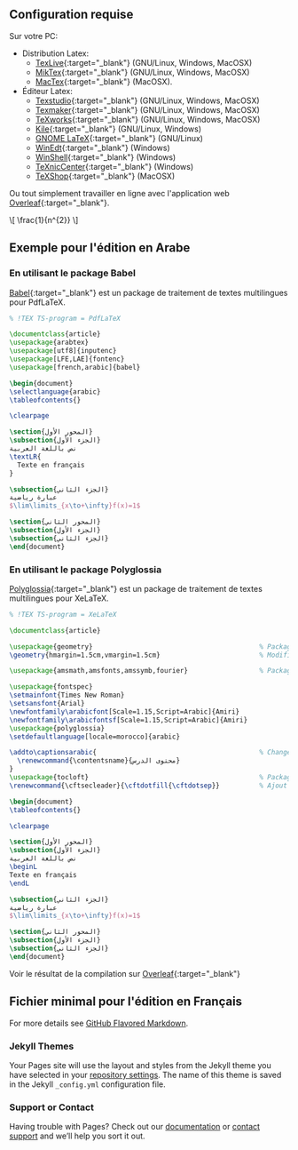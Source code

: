 ## Configuration requise
Sur votre PC:
* Distribution Latex:
  * [TexLive](http://www.tug.org/texlive/){:target="_blank"} (GNU/Linux, Windows, MacOSX)
  * [MikTex](https://miktex.org/download){:target="_blank"} (GNU/Linux, Windows, MacOSX)
  * [MacTex](http://www.tug.org/mactex/){:target="_blank"} (MacOSX).
* Éditeur Latex:
  * [Texstudio](https://www.texstudio.org/#download){:target="_blank"} (GNU/Linux, Windows, MacOSX)
  * [Texmaker](https://www.xm1math.net/texmaker/download_fr.html){:target="_blank"} (GNU/Linux, Windows, MacOSX)
  * [TeXworks](https://www.tug.org/texworks/#Getting_TeXworks){:target="_blank"} (GNU/Linux, Windows, MacOSX)
  * [Kile](https://kile.sourceforge.io/download.php){:target="_blank"} (GNU/Linux, Windows)
  * [GNOME LaTeX](https://wiki.gnome.org/Apps/GNOME-LaTeX#Installation){:target="_blank"} (GNU/Linux)
  * [WinEdt](http://www.winedt.com/download.html){:target="_blank"} (Windows)
  * [WinShell](http://www.winshell.org/download.html){:target="_blank"} (Windows)
  * [TeXnicCenter](https://www.texniccenter.org/download/){:target="_blank"} (Windows)
  * [TeXShop](https://pages.uoregon.edu/koch/texshop/obtaining.html){:target="_blank"} (MacOSX)

Ou tout simplement travailler en ligne avec l'application web [Overleaf](https://www.overleaf.com){:target="_blank"}.

\\[ \frac{1}{n^{2}} \\]

## Exemple pour l'édition en Arabe

### En utilisant le package Babel
[Babel](https://www.ctan.org/pkg/babel){:target="_blank"} est un package de traitement de textes multilingues pour PdfLaTeX.
```latex
% !TEX TS-program = PdfLaTeX

\documentclass{article}
\usepackage{arabtex}
\usepackage[utf8]{inputenc}
\usepackage[LFE,LAE]{fontenc}
\usepackage[french,arabic]{babel}

\begin{document}
\selectlanguage{arabic}
\tableofcontents{}

\clearpage

\section{المحور الأول}
\subsection{الجزء الأول}
نص باللغة العربية
\textLR{
  Texte en français
}

\subsection{الجزء الثاني}
عبارة رياضية
$\lim\limits_{x\to+\infty}f(x)=1$

\section{المحور الثاني}
\subsection{الجزء الأول}
\subsection{الجزء الثاني}
\end{document}
```

### En utilisant le package Polyglossia
[Polyglossia](https://ctan.org/pkg/polyglossia){:target="_blank"} est un package de traitement de textes multilingues pour XeLaTeX.

```latex
% !TEX TS-program = XeLaTeX

\documentclass{article}

\usepackage{geometry}                                          % Package pour la mise en page
\geometry{hmargin=1.5cm,vmargin=1.5cm}                         % Modification des marges

\usepackage{amsmath,amsfonts,amssymb,fourier}                  % Packages pour les formules Maths

\usepackage{fontspec}
\setmainfont{Times New Roman}
\setsansfont{Arial}
\newfontfamily\arabicfont[Scale=1.15,Script=Arabic]{Amiri}
\newfontfamily\arabicfontsf[Scale=1.15,Script=Arabic]{Amiri}
\usepackage{polyglossia}
\setdefaultlanguage[locale=morocco]{arabic}

\addto\captionsarabic{                                         % Changement du titre du sommaire
  \renewcommand{\contentsname}{محتوى الدرس}
}
\usepackage{tocloft}                                           % Package pour la modification du sommaire
\renewcommand{\cftsecleader}{\cftdotfill{\cftdotsep}}          % Ajout des pointillés au sommaire

\begin{document}
\tableofcontents{}

\clearpage

\section{المحور الأول}
\subsection{الجزء الأول}
نص باللغة العربية
\beginL
Texte en français
\endL

\subsection{الجزء الثاني}
عبارة رياضية
$\lim\limits_{x\to+\infty}f(x)=1$

\section{المحور الثاني}
\subsection{الجزء الأول}
\subsection{الجزء الثاني}
\end{document}
```
Voir le résultat de la compilation sur [Overleaf](https://www.overleaf.com/4113516389mcdcrhbtwxgh){:target="_blank"}
## Fichier minimal pour l'édition en Français

For more details see [GitHub Flavored Markdown](https://guides.github.com/features/mastering-markdown/).

### Jekyll Themes

Your Pages site will use the layout and styles from the Jekyll theme you have selected in your [repository settings](https://github.com/darkyass/test/settings). The name of this theme is saved in the Jekyll `_config.yml` configuration file.

### Support or Contact

Having trouble with Pages? Check out our [documentation](https://help.github.com/categories/github-pages-basics/) or [contact support](https://github.com/contact) and we’ll help you sort it out.
